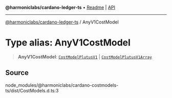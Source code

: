 **@harmoniclabs/cardano-ledger-ts** • [Readme](../README.md) \| [API](../globals.md)

***

[@harmoniclabs/cardano-ledger-ts](../README.md) / AnyV1CostModel

# Type alias: AnyV1CostModel

> **AnyV1CostModel**: [`CostModelPlutusV1`](../interfaces/CostModelPlutusV1.md) \| [`CostModelPlutusV1Array`](CostModelPlutusV1Array.md)

## Source

node\_modules/@harmoniclabs/cardano-costmodels-ts/dist/CostModels.d.ts:3
